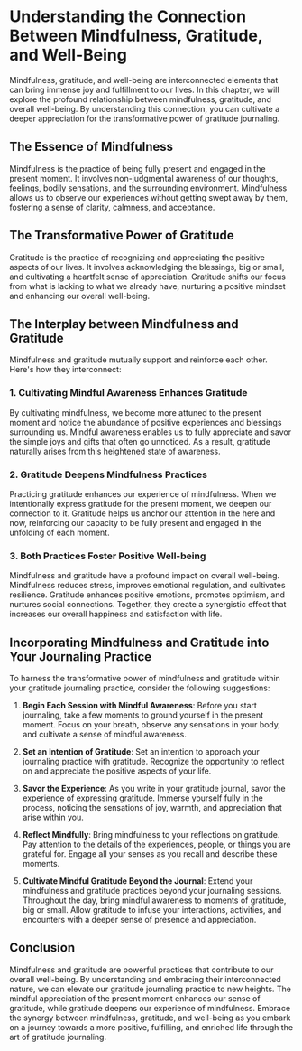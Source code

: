 Understanding the Connection Between Mindfulness, Gratitude, and Well-Being
=======================================================================================

Mindfulness, gratitude, and well-being are interconnected elements that can bring immense joy and fulfillment to our lives. In this chapter, we will explore the profound relationship between mindfulness, gratitude, and overall well-being. By understanding this connection, you can cultivate a deeper appreciation for the transformative power of gratitude journaling.

The Essence of Mindfulness
--------------------------

Mindfulness is the practice of being fully present and engaged in the present moment. It involves non-judgmental awareness of our thoughts, feelings, bodily sensations, and the surrounding environment. Mindfulness allows us to observe our experiences without getting swept away by them, fostering a sense of clarity, calmness, and acceptance.

The Transformative Power of Gratitude
-------------------------------------

Gratitude is the practice of recognizing and appreciating the positive aspects of our lives. It involves acknowledging the blessings, big or small, and cultivating a heartfelt sense of appreciation. Gratitude shifts our focus from what is lacking to what we already have, nurturing a positive mindset and enhancing our overall well-being.

The Interplay between Mindfulness and Gratitude
-----------------------------------------------

Mindfulness and gratitude mutually support and reinforce each other. Here's how they interconnect:

### 1. Cultivating Mindful Awareness Enhances Gratitude

By cultivating mindfulness, we become more attuned to the present moment and notice the abundance of positive experiences and blessings surrounding us. Mindful awareness enables us to fully appreciate and savor the simple joys and gifts that often go unnoticed. As a result, gratitude naturally arises from this heightened state of awareness.

### 2. Gratitude Deepens Mindfulness Practices

Practicing gratitude enhances our experience of mindfulness. When we intentionally express gratitude for the present moment, we deepen our connection to it. Gratitude helps us anchor our attention in the here and now, reinforcing our capacity to be fully present and engaged in the unfolding of each moment.

### 3. Both Practices Foster Positive Well-being

Mindfulness and gratitude have a profound impact on overall well-being. Mindfulness reduces stress, improves emotional regulation, and cultivates resilience. Gratitude enhances positive emotions, promotes optimism, and nurtures social connections. Together, they create a synergistic effect that increases our overall happiness and satisfaction with life.

Incorporating Mindfulness and Gratitude into Your Journaling Practice
---------------------------------------------------------------------

To harness the transformative power of mindfulness and gratitude within your gratitude journaling practice, consider the following suggestions:

1. **Begin Each Session with Mindful Awareness**: Before you start journaling, take a few moments to ground yourself in the present moment. Focus on your breath, observe any sensations in your body, and cultivate a sense of mindful awareness.

2. **Set an Intention of Gratitude**: Set an intention to approach your journaling practice with gratitude. Recognize the opportunity to reflect on and appreciate the positive aspects of your life.

3. **Savor the Experience**: As you write in your gratitude journal, savor the experience of expressing gratitude. Immerse yourself fully in the process, noticing the sensations of joy, warmth, and appreciation that arise within you.

4. **Reflect Mindfully**: Bring mindfulness to your reflections on gratitude. Pay attention to the details of the experiences, people, or things you are grateful for. Engage all your senses as you recall and describe these moments.

5. **Cultivate Mindful Gratitude Beyond the Journal**: Extend your mindfulness and gratitude practices beyond your journaling sessions. Throughout the day, bring mindful awareness to moments of gratitude, big or small. Allow gratitude to infuse your interactions, activities, and encounters with a deeper sense of presence and appreciation.

Conclusion
----------

Mindfulness and gratitude are powerful practices that contribute to our overall well-being. By understanding and embracing their interconnected nature, we can elevate our gratitude journaling practice to new heights. The mindful appreciation of the present moment enhances our sense of gratitude, while gratitude deepens our experience of mindfulness. Embrace the synergy between mindfulness, gratitude, and well-being as you embark on a journey towards a more positive, fulfilling, and enriched life through the art of gratitude journaling.
